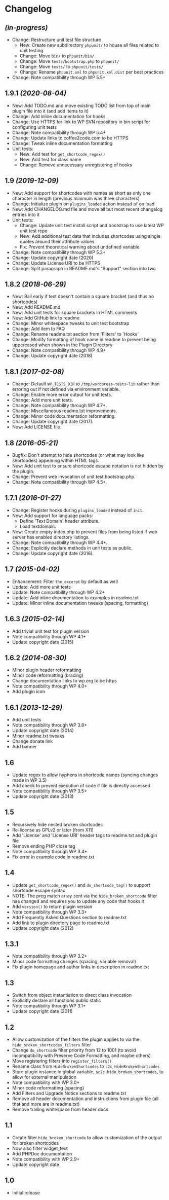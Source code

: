 # Changelog

## _(in-progress)_
* Change: Restructure unit test file structure
    * New: Create new subdirectory `phpunit/` to house all files related to unit testing
    * Change: Move `bin/` to `phpunit/bin/`
    * Change: Move `tests/bootstrap.php` to `phpunit/`
    * Change: Move `tests/` to `phpunit/tests/`
    * Change: Rename `phpunit.xml` to `phpunit.xml.dist` per best practices
* Change: Note compatibility through WP 5.5+

## 1.9.1 _(2020-08-04)_
* New: Add TODO.md and move existing TODO list from top of main plugin file into it (and add items to it)
* Change: Add inline documentation for hooks
* Change: Use HTTPS for link to WP SVN repository in bin script for configuring unit tests
* Change: Note compatibility through WP 5.4+
* Change: Update links to coffee2code.com to be HTTPS
* Change: Tweak inline documentation formatting
* Unit tests:
    * New: Add test for `get_shortcode_regex()`
    * New: Add test for class name
    * Change: Remove unnecessary unregistering of hooks

## 1.9 _(2019-12-09)_
* New: Add support for shortcodes with names as short as only one character in length (previous minimum was three characters)
* Change: Initialize plugin on `plugins_loaded` action instead of on load
* New: Add CHANGELOG.md file and move all but most recent changelog entries into it
* Unit tests:
    * Change: Update unit test install script and bootstrap to use latest WP unit test repo
    * New: Add additional test data that includes shortcodes using single quotes around their attribute values
    * Fix: Prevent theoretical warning about undefined variable
* Change: Note compatibility through WP 5.3+
* Change: Update copyright date (2020)
* Change: Update License URI to be HTTPS
* Change: Split paragraph in README.md's "Support" section into two

## 1.8.2 _(2018-06-29)_
* New: Bail early if text doesn't contain a square bracket (and thus no shortcodes)
* New: Add README.md
* New: Add unit tests for square brackets in HTML comments
* New: Add GitHub link to readme
* Change: Minor whitespace tweaks to unit test bootstrap
* Change: Add item to FAQ
* Change: Rename readme.txt section from 'Filters' to 'Hooks'
* Change: Modify formatting of hook name in readme to prevent being uppercased when shown in the Plugin Directory
* Change: Note compatibility through WP 4.9+
* Change: Update copyright date (2018)

## 1.8.1 _(2017-02-08)_
* Change: Default `WP_TESTS_DIR` to `/tmp/wordpress-tests-lib` rather than erroring out if not defined via environment variable.
* Change: Enable more error output for unit tests.
* Change: Add more unit tests.
* Change: Note compatibility through WP 4.7+.
* Change: Miscellaneous readme.txt improvements.
* Change: Minor code documentation reformatting.
* Change: Update copyright date (2017).
* New: Add LICENSE file.

## 1.8 _(2016-05-21)_
* Bugfix: Don't attempt to hide shortcodes (or what may look like shortcodes) appearing within HTML tags.
* New: Add unit test to ensure shortcode escape notation is not hidden by the plugin.
* Change: Prevent web invocation of unit test bootstrap.php.
* Change: Note compatibility through WP 4.5+.

## 1.7.1 _(2016-01-27)_
* Change: Register hooks during `plugins_loaded` instead of `init`.
* New: Add support for language packs:
    * Define 'Text Domain' header attribute.
    * Load textdomain.
* New: Create empty index.php to prevent files from being listed if web server has enabled directory listings.
* Change: Note compatibility through WP 4.4+.
* Change: Explicitly declare methods in unit tests as public.
* Change: Update copyright date (2016).

## 1.7 _(2015-04-02)_
* Enhancement: Filter `the_excerpt` by default as well
* Update: Add more unit tests
* Update: Note compatibility through WP 4.2+
* Update: Add inline documentation to examples in readme.txt
* Update: Minor inline documentation tweaks (spacing, formatting)

## 1.6.3 _(2015-02-14)_
* Add trivial unit test for plugin version
* Note compatibility through WP 4.1+
* Update copyright date (2015)

## 1.6.2 _(2014-08-30)_
* Minor plugin header reformatting
* Minor code reformatting (bracing)
* Change documentation links to wp.org to be https
* Note compatibility through WP 4.0+
* Add plugin icon

## 1.6.1 _(2013-12-29)_
* Add unit tests
* Note compatibility through WP 3.8+
* Update copyright date (2014)
* Minor readme.txt tweaks
* Change donate link
* Add banner

## 1.6
* Update regex to allow hyphens in shortcode names (syncing changes made in WP 3.5)
* Add check to prevent execution of code if file is directly accessed
* Note compatibility through WP 3.5+
* Update copyright date (2013)

## 1.5
* Recursively hide nested broken shortcodes
* Re-license as GPLv2 or later (from X11)
* Add 'License' and 'License URI' header tags to readme.txt and plugin file
* Remove ending PHP close tag
* Note compatibility through WP 3.4+
* Fix error in example code in readme.txt

## 1.4
* Update `get_shortcode_regex()` and `do_shortcode_tag()` to support shortcode escape syntax
* NOTE: The preg match array sent via the `hide_broken_shortcode` filter has changed and requires you to update any code that hooks it
* Add `version()` to return plugin version
* Note compatibility through WP 3.3+
* Add Frequently Asked Questions section to readme.txt
* Add link to plugin directory page to readme.txt
* Update copyright date (2012)

## 1.3.1
* Note compatibility through WP 3.2+
* Minor code formatting changes (spacing, variable removal)
* Fix plugin homepage and author links in description in readme.txt

## 1.3
* Switch from object instantiation to direct class invocation
* Explicitly declare all functions public static
* Note compatibility through WP 3.1+
* Update copyright date (2011)

## 1.2
* Allow customization of the filters the plugin applies to via the `hide_broken_shortcodes_filters` filter
* Change `do_shortcode` filter priority from 12 to 1001 (to avoid incompatibility with Preserve Code Formatting, and maybe others)
* Move registering filters into `register_filters()`
* Rename class from `HideBrokenShortcodes` to `c2c_HideBrokenShortcodes`
* Store plugin instance in global variable, `$c2c_hide_broken_shortcodes`, to allow for external manipulation
* Note compatibility with WP 3.0+
* Minor code reformatting (spacing)
* Add Filters and Upgrade Notice sections to readme.txt
* Remove all header documentation and instructions from plugin file (all that and more are in readme.txt)
* Remove trailing whitespace from header docs

## 1.1
* Create filter `hide_broken_shortcode` to allow customization of the output for broken shortcodes
* Now also filter widget_text
* Add PHPDoc documentation
* Note compatibility with WP 2.9+
* Update copyright date

## 1.0
* Initial release
